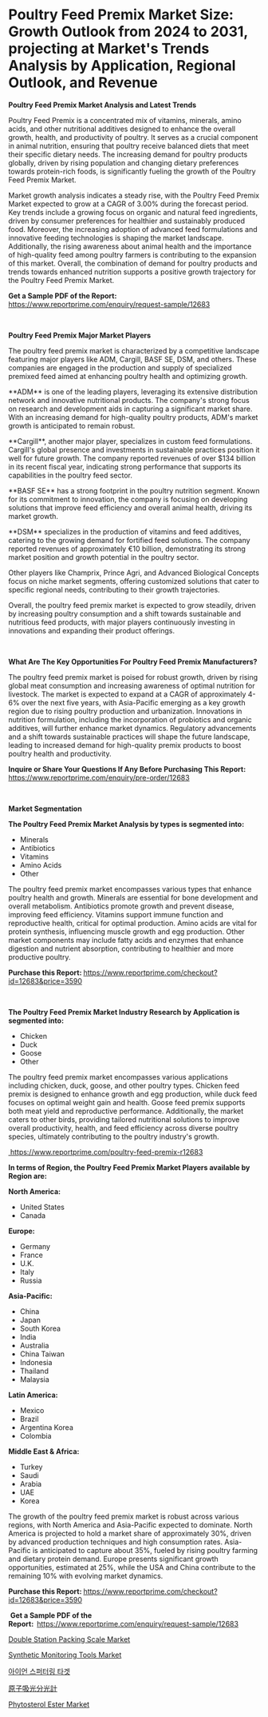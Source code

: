 <p><h1>Poultry Feed Premix Market Size: Growth Outlook from 2024 to 2031, projecting at Market's Trends Analysis by Application, Regional Outlook, and Revenue</h1></p><p><strong>Poultry Feed Premix Market Analysis and Latest Trends</strong></p>
<p><p>Poultry Feed Premix is a concentrated mix of vitamins, minerals, amino acids, and other nutritional additives designed to enhance the overall growth, health, and productivity of poultry. It serves as a crucial component in animal nutrition, ensuring that poultry receive balanced diets that meet their specific dietary needs. The increasing demand for poultry products globally, driven by rising population and changing dietary preferences towards protein-rich foods, is significantly fueling the growth of the Poultry Feed Premix Market.</p><p>Market growth analysis indicates a steady rise, with the Poultry Feed Premix Market expected to grow at a CAGR of 3.00% during the forecast period. Key trends include a growing focus on organic and natural feed ingredients, driven by consumer preferences for healthier and sustainably produced food. Moreover, the increasing adoption of advanced feed formulations and innovative feeding technologies is shaping the market landscape. Additionally, the rising awareness about animal health and the importance of high-quality feed among poultry farmers is contributing to the expansion of this market. Overall, the combination of demand for poultry products and trends towards enhanced nutrition supports a positive growth trajectory for the Poultry Feed Premix Market.</p></p>
<p><strong>Get a Sample PDF of the Report:&nbsp;</strong> <a href="https://www.reportprime.com/enquiry/request-sample/12683">https://www.reportprime.com/enquiry/request-sample/12683</a></p>
<p>&nbsp;</p>
<p><strong>Poultry Feed Premix Major Market Players</strong></p>
<p><p>The poultry feed premix market is characterized by a competitive landscape featuring major players like ADM, Cargill, BASF SE, DSM, and others. These companies are engaged in the production and supply of specialized premixed feed aimed at enhancing poultry health and optimizing growth.</p><p>**ADM** is one of the leading players, leveraging its extensive distribution network and innovative nutritional products. The company's strong focus on research and development aids in capturing a significant market share. With an increasing demand for high-quality poultry products, ADM's market growth is anticipated to remain robust.</p><p>**Cargill**, another major player, specializes in custom feed formulations. Cargill's global presence and investments in sustainable practices position it well for future growth. The company reported revenues of over $134 billion in its recent fiscal year, indicating strong performance that supports its capabilities in the poultry feed sector.</p><p>**BASF SE** has a strong footprint in the poultry nutrition segment. Known for its commitment to innovation, the company is focusing on developing solutions that improve feed efficiency and overall animal health, driving its market growth.</p><p>**DSM** specializes in the production of vitamins and feed additives, catering to the growing demand for fortified feed solutions. The company reported revenues of approximately €10 billion, demonstrating its strong market position and growth potential in the poultry sector.</p><p>Other players like Champrix, Prince Agri, and Advanced Biological Concepts focus on niche market segments, offering customized solutions that cater to specific regional needs, contributing to their growth trajectories.</p><p>Overall, the poultry feed premix market is expected to grow steadily, driven by increasing poultry consumption and a shift towards sustainable and nutritious feed products, with major players continuously investing in innovations and expanding their product offerings.</p></p>
<p>&nbsp;</p>
<p><strong>What Are The Key Opportunities For Poultry Feed Premix Manufacturers?</strong></p>
<p><p>The poultry feed premix market is poised for robust growth, driven by rising global meat consumption and increasing awareness of optimal nutrition for livestock. The market is expected to expand at a CAGR of approximately 4-6% over the next five years, with Asia-Pacific emerging as a key growth region due to rising poultry production and urbanization. Innovations in nutrition formulation, including the incorporation of probiotics and organic additives, will further enhance market dynamics. Regulatory advancements and a shift towards sustainable practices will shape the future landscape, leading to increased demand for high-quality premix products to boost poultry health and productivity.</p></p>
<p><strong>Inquire or Share Your Questions If Any Before Purchasing This Report:</strong> <a href="https://www.reportprime.com/enquiry/pre-order/12683">https://www.reportprime.com/enquiry/pre-order/12683</a></p>
<p>&nbsp;</p>
<p><strong>Market Segmentation</strong></p>
<p><strong>The Poultry Feed Premix Market Analysis by types is segmented into:</strong></p>
<p><ul><li>Minerals</li><li>Antibiotics</li><li>Vitamins</li><li>Amino Acids</li><li>Other</li></ul></p>
<p><p>The poultry feed premix market encompasses various types that enhance poultry health and growth. Minerals are essential for bone development and overall metabolism. Antibiotics promote growth and prevent disease, improving feed efficiency. Vitamins support immune function and reproductive health, critical for optimal production. Amino acids are vital for protein synthesis, influencing muscle growth and egg production. Other market components may include fatty acids and enzymes that enhance digestion and nutrient absorption, contributing to healthier and more productive poultry.</p></p>
<p><strong>Purchase this Report:&nbsp;</strong><a href="https://www.reportprime.com/checkout?id=12683&price=3590">https://www.reportprime.com/checkout?id=12683&price=3590</a></p>
<p>&nbsp;</p>
<p><strong>The Poultry Feed Premix Market Industry Research by Application is segmented into:</strong></p>
<p><ul><li>Chicken</li><li>Duck</li><li>Goose</li><li>Other</li></ul></p>
<p><p>The poultry feed premix market encompasses various applications including chicken, duck, goose, and other poultry types. Chicken feed premix is designed to enhance growth and egg production, while duck feed focuses on optimal weight gain and health. Goose feed premix supports both meat yield and reproductive performance. Additionally, the market caters to other birds, providing tailored nutritional solutions to improve overall productivity, health, and feed efficiency across diverse poultry species, ultimately contributing to the poultry industry's growth.</p></p>
<p><a href="https://www.reportprime.com/poultry-feed-premix-r12683">&nbsp;https://www.reportprime.com/poultry-feed-premix-r12683</a></p>
<p><strong>In terms of Region, the Poultry Feed Premix Market Players available by Region are:</strong></p>
<p>
    <p> <strong> North America: </strong>
        <ul>
            <li>United States</li>
            <li>Canada</li>
        </ul>
        </p> 
    <p> <strong> Europe: </strong>
        <ul>
            <li>Germany</li>
            <li>France</li>
            <li>U.K.</li>
            <li>Italy</li>
            <li>Russia</li>
        </ul>
        </p> 
    <p> <strong> Asia-Pacific: </strong>
        <ul>
            <li>China</li>
            <li>Japan</li>
            <li>South Korea</li>
            <li>India</li>
            <li>Australia</li>
            <li>China Taiwan</li>
            <li>Indonesia</li>
            <li>Thailand</li>
            <li>Malaysia</li>
        </ul>
        </p> 
    <p> <strong> Latin America: </strong>
        <ul>
            <li>Mexico</li>
            <li>Brazil</li>
            <li>Argentina Korea</li>
            <li>Colombia</li>
        </ul>
        </p> 
    <p> <strong> Middle East & Africa: </strong>
        <ul>
            <li>Turkey</li>
            <li>Saudi</li>
            <li>Arabia</li>
            <li>UAE</li>
            <li>Korea</li>
        </ul>
    </p>
    </p>
<p><p>The growth of the poultry feed premix market is robust across various regions, with North America and Asia-Pacific expected to dominate. North America is projected to hold a market share of approximately 30%, driven by advanced production techniques and high consumption rates. Asia-Pacific is anticipated to capture about 35%, fueled by rising poultry farming and dietary protein demand. Europe presents significant growth opportunities, estimated at 25%, while the USA and China contribute to the remaining 10% with evolving market dynamics.</p></p>
<p><strong>Purchase this Report: </strong><a href="https://www.reportprime.com/checkout?id=12683&price=3590">https://www.reportprime.com/checkout?id=12683&price=3590</a></p>
<p>&nbsp;<strong>Get a Sample PDF of the Report:&nbsp;&nbsp;</strong><a href="https://www.reportprime.com/enquiry/request-sample/12683">https://www.reportprime.com/enquiry/request-sample/12683</a></p>
<p><strong></strong></p>
<p><p><a href="https://issuu.com/reportprime-2/docs/double-station-packing-scale-market_a354267c1d943c">Double Station Packing Scale Market</a></p><p><a href="https://medium.com/@bartlakin73/synthetic-monitoring-tools-market-size-share-growth-and-market-analysis-by-type-by-application-62cc2f9519a1">Synthetic Monitoring Tools Market</a></p><p><a href="https://medium.com/@darrylnorton87/%EC%8B%9C%EC%9E%A5-%EC%A0%84%EB%A7%9D-%EA%B8%80%EB%A1%9C%EB%B2%8C-%EC%B2%A0-%EC%8A%A4%ED%8D%BC%ED%84%B0%EB%A7%81-%ED%83%80%EA%B2%9F-%EB%8F%99%ED%96%A5-%EB%B0%8F-%EC%98%81%ED%96%A5-%EB%B6%84%EC%84%9D-2024-2031-%EC%9D%91%EC%9A%A9-%EB%B6%84%EC%95%BC%EB%B3%84-%EB%B0%98%EB%8F%84%EC%B2%B4-%ED%99%94%ED%95%99-%EA%B8%B0%EC%83%81-%EC%A6%9D%EC%B0%A9-%EB%AC%BC%EB%A6%AC%EC%A0%81-%EA%B8%B0%EC%83%81-%EC%A6%9D%EC%B0%A9-%EA%B8%B0%ED%83%80-%EB%B0%8F-%EC%9C%A0%ED%98%95%EB%B3%84-%EC%88%9C%EB%8F%84-99-%EC%88%9C%EB%8F%84-e87f643a7cff">아이언 스퍼터링 타겟</a></p><p><a href="https://medium.com/@giygjksk10/%E5%8E%9F%E5%AD%90%E5%90%B8%E5%85%89%E5%88%86%E5%85%89%E8%A8%88%E5%B8%82%E5%A0%B4%E3%81%AE%E8%A6%8F%E6%A8%A1%E3%81%A8%E3%82%B7%E3%82%A7%E3%82%A2%E5%88%86%E6%9E%90-%E6%88%90%E9%95%B7%E3%83%88%E3%83%AC%E3%83%B3%E3%83%89%E3%81%A82024%E5%B9%B4%E3%81%8B%E3%82%892031%E5%B9%B4%E3%81%BE%E3%81%A7%E3%81%AE%E4%BA%88%E6%B8%AC-dc0b18ab98e1">原子吸光分光計</a></p><p><a href="https://github.com/ChiragRP21/Market-Research-Report-List-6/blob/main/phytosterol-ester-market.md">Phytosterol Ester Market</a></p></p>
